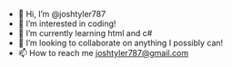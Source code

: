 - 👋 Hi, I’m @joshtyler787
- 👀 I’m interested in coding!
- 🌱 I’m currently learning html and c#
- 💞️ I’m looking to collaborate on anything I possibly can!
- 📫 How to reach me joshtyler787@gmail.com

<!---
joshtyler787/joshtyler787 is a ✨ special ✨ repository because its `README.md` (this file) appears on your GitHub profile.
You can click the Preview link to take a look at your changes.
--->
